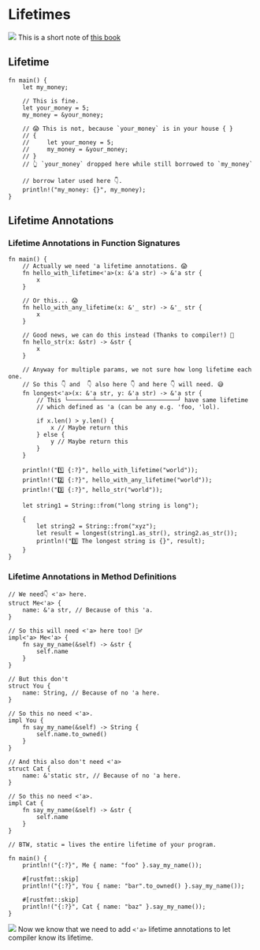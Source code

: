 # Lifetimes

![](/assets/kat.png) This is a short note of [this book](https://doc.rust-lang.org/book/ch10-03-lifetime-syntax.html)

## Lifetime

```rust,editable
fn main() {
    let my_money;

    // This is fine.
    let your_money = 5;
    my_money = &your_money;

    // 😱 This is not, because `your_money` is in your house { }
    // {
    //     let your_money = 5;
    //     my_money = &your_money;
    // }
    // 👆 `your_money` dropped here while still borrowed to `my_money`

    // borrow later used here 👇.
    println!("my_money: {}", my_money);
}
```

## Lifetime Annotations

### Lifetime Annotations in Function Signatures

```rust,no_run
fn main() {
    // Actually we need 'a lifetime annotations. 😱
    fn hello_with_lifetime<'a>(x: &'a str) -> &'a str {
        x
    }

    // Or this... 😱
    fn hello_with_any_lifetime(x: &'_ str) -> &'_ str {
        x
    }

    // Good news, we can do this instead (Thanks to compiler!) 🙏
    fn hello_str(x: &str) -> &str {
        x
    }

    // Anyway for multiple params, we not sure how long lifetime each one.
    // So this 👇 and  👇 also here 👇 and here 👇 will need. 😅
    fn longest<'a>(x: &'a str, y: &'a str) -> &'a str {
        // This └───────┴───────────┴───────────┘ have same lifetime
        // which defined as 'a (can be any e.g. 'foo, 'lol).

        if x.len() > y.len() {
            x // Maybe return this
        } else {
            y // Maybe return this
        }
    }

    println!("1️⃣ {:?}", hello_with_lifetime("world"));
    println!("2️⃣ {:?}", hello_with_any_lifetime("world"));
    println!("3️⃣ {:?}", hello_str("world"));

    let string1 = String::from("long string is long");

    {
        let string2 = String::from("xyz");
        let result = longest(string1.as_str(), string2.as_str());
        println!("3️⃣ The longest string is {}", result);
    }
}
```

### Lifetime Annotations in Method Definitions

```rust,no_run
// We need👇 <'a> here.
struct Me<'a> {
    name: &'a str, // Because of this 'a.
}

// So this will need <'a> here too! 🤷‍♂️
impl<'a> Me<'a> {
    fn say_my_name(&self) -> &str {
        self.name
    }
}

// But this don't
struct You {
    name: String, // Because of no 'a here.
}

// So this no need <'a>.
impl You {
    fn say_my_name(&self) -> String {
        self.name.to_owned()
    }
}

// And this also don't need <'a>
struct Cat {
    name: &'static str, // Because of no 'a here.
}

// So this no need <'a>.
impl Cat {
    fn say_my_name(&self) -> &str {
        self.name
    }
}

// BTW, static = lives the entire lifetime of your program.

fn main() {
    println!("{:?}", Me { name: "foo" }.say_my_name());

    #[rustfmt::skip]
    println!("{:?}", You { name: "bar".to_owned() }.say_my_name());

    #[rustfmt::skip]
    println!("{:?}", Cat { name: "baz" }.say_my_name());
}
```

![](/assets/kat.png) Now we know that we need to add `<'a>` lifetime annotations to let compiler know its lifetime.
